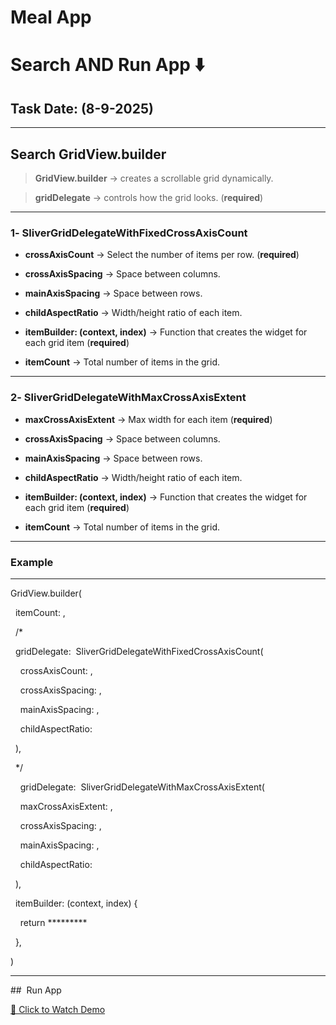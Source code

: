 # Meal App

# Search AND Run App ⬇️

## Task Date: (8-9-2025)



---



## Search GridView.builder



> **GridView.builder** → creates a scrollable grid dynamically.  

> **gridDelegate** → controls how the grid looks. (**required**)  



---



### 1️- SliverGridDelegateWithFixedCrossAxisCount

- **crossAxisCount** → Select the number of items per row. (**required**)  

- **crossAxisSpacing** → Space between columns.  

- **mainAxisSpacing** → Space between rows.  

- **childAspectRatio** → Width/height ratio of each item.  

- **itemBuilder: (context, index)** → Function that creates the widget for each grid item (**required**)  

- **itemCount** → Total number of items in the grid.  



---



### 2️- SliverGridDelegateWithMaxCrossAxisExtent

- **maxCrossAxisExtent** → Max width for each item (**required**)  

- **crossAxisSpacing** → Space between columns.  

- **mainAxisSpacing** → Space between rows.  

- **childAspectRatio** → Width/height ratio of each item.  

- **itemBuilder: (context, index)** → Function that creates the widget for each grid item (**required**)  

- **itemCount** → Total number of items in the grid.  



---

### Example

---



GridView.builder(

  itemCount: ,

  /*

  gridDelegate:  SliverGridDelegateWithFixedCrossAxisCount(

    crossAxisCount: , 

    crossAxisSpacing: , 

    mainAxisSpacing: ,  

    childAspectRatio:

  ),

  */

    gridDelegate:  SliverGridDelegateWithMaxCrossAxisExtent(

    maxCrossAxisExtent: , 

    crossAxisSpacing: , 

    mainAxisSpacing: ,  

    childAspectRatio:

  ),

  itemBuilder: (context, index) {

    return *********

  },

)



---



##  Run App



[🎥 Click to Watch Demo](https://github.com/user-attachments/assets/6fd838f1-a985-4871-bb98-6883a408e4b5)
